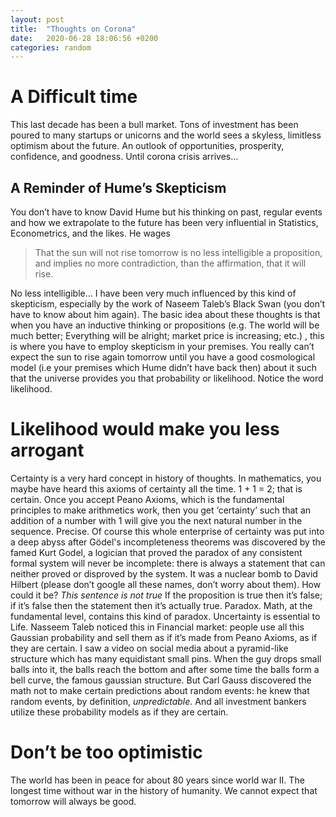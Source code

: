 ```yaml
---
layout: post
title:  "Thoughts on Corona"
date:   2020-06-28 18:06:56 +0200
categories: random
---
```


# A Difficult time

This last decade has been a bull market. Tons of investment has been poured to many startups or unicorns and the world sees a skyless, limitless optimism about the future. An outlook of opportunities, prosperity, confidence, and goodness.  Until corona crisis arrives...

## A Reminder of Hume’s Skepticism
You don’t have to know David Hume but his thinking on past, regular events and how we extrapolate to the future has been very influential in Statistics, Econometrics, and the likes. He wages

> That the sun will not rise tomorrow is no less intelligible a proposition, and implies no more contradiction, than the affirmation, that it will rise.

No less intelligible... I have been very much influenced by this kind of skepticism, especially by the work of Naseem Taleb’s Black Swan (you don’t have to know about him again). The basic idea about these thoughts is that when you have an inductive thinking or propositions (e.g. The world will be much better; Everything will be alright; market price is increasing; etc.) , this is where you have to employ skepticism in your premises. You really can’t expect the sun to rise again tomorrow until you have a good cosmological model (i.e your premises which Hume didn’t have back then) about it such that the universe provides you that probability or likelihood. Notice the word likelihood. 

# Likelihood would make you less arrogant
Certainty is a very hard concept in history of thoughts. In mathematics, you maybe have heard this axioms of certainty all the time. 1 + 1 = 2; that is certain. Once you accept Peano Axioms, which is the fundamental principles to make arithmetics work, then you get ‘certainty’ such that an addition of a number with 1 will give you the next natural number in the sequence. Precise. 
Of course this whole enterprise of certainty was put into a deep abyss after Gödel's incompleteness theorems was discovered by the famed Kurt Godel, a logician that proved the paradox of any consistent formal system will never be incomplete: there is always a statement that can neither proved or disproved by the system. It was a nuclear bomb to David Hilbert (please don’t google all these names, don’t worry about them). How  could it be?
 *This sentence is not true* If the proposition is true then it’s false; if it’s false then the statement then it’s actually true. Paradox. 
Math, at the fundamental level, contains this kind of paradox. Uncertainty is essential to Life. Nasseem Taleb noticed this in Financial market: people use all this Gaussian probability and sell them as if it’s made from Peano Axioms, as if they are certain. I saw a video on social media about a pyramid-like structure which has many equidistant small pins. When the guy drops small balls into it, the balls reach the bottom and after some time the balls form a bell curve, the famous gaussian structure. But Carl Gauss discovered the math not to make certain predictions about random events: he knew that random events, by definition, *unpredictable*. And all investment bankers utilize these probability models as if they are certain.  

# Don’t be too optimistic
The world has been in peace for about 80 years since world war II. The longest time without war in the history of humanity. We cannot expect that tomorrow will always be good. 